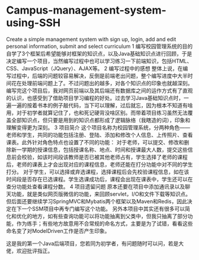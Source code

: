 # Campus-management-system-using-SSH
Create a simple management system with sign up, login, add and edit personal information, submit and select curriculum
1 编写校园管理系统的目的
  自学了3个框架后希望能够对框架的知识点，以及Java基础知识点进行回顾，于是决定编写一个项目，当然编写过程中也可以学习练习一下前端知识，包括HTML、CSS、JavaScript（JQuery）、AJAX等。
2 编写过程中的感想
  整体上说，在编写过程中，后端的问题较容易解决，反倒是前端老出问题，整个编写进度中大半时间花在处理前端问题上了。不过问题出的越多，对各个知识点的印象也就越深刻。
  编写完这个项目后，我对网页前端以及其后端还有数据库之间的运作方式有了直观的认识，也感受到了借助项目学习编程的好处。过去学习Java基础知识点时，一遍一遍的按着书本的例子敲代码，当下可以理解，过后就忘，因为根本不知道有啥用，对于初学者就算记住了，也和死记硬背没啥区别。而带着项目练习虽然无法覆盖全部知识点，但只要是用到的知识点都形成了逻辑脉络（我瞎造的词），印象和理解变得更为深刻。
3 项目简介
  这个项目名称为校园管理系统，分两种角色——老师和学生，共同的功能包括注册、登陆、添加和修改个人信息、上传照片、查看课表。此外针对角色特点也设置了不同的功能：
  对于老师，可以提交、修改和删除新一学期的授课信息，包括授课名称、地点、时间和授课最大人数，提交这些信息前会校验，如该时间段该教师是否已被其他老师占有，学生选择了老师的课程后，老师的课表上才会出现对应的课程信息，老师还能在打分功能中对不同的学生打分。
  对于学生，可以选择或弃选课程，选择课程后会先校验课程信息，如在该时间段是否存在已选课程。学生选课成功后，课程会出现在课表中，学生还可以在查分功能处查看课程分数。
4 项目遗留问题
  原本还要在项目中添加通讯录以及聊天功能，就是类似网页版微信的功能，来回顾servlet，I/O和文件下载等知识点。但后面还要继续学习SpringMVC和Mybatis两个框架以及Maven和Redis，因此决定在下一个SSM项目中再专门编写这个功能。
  另外本项目中其实还有很多可以简化和优化的地方，如有些查询功能可以将功能抽离到父类中，但我只抽离了部分功能，作为练手；有些地方故意用不合常规的命名方式，主要是为了试错，看看这些命名变了对ModelDriven工作是否产生印象。
  
  这是我的第一个Java后端项目，您若同为初学者，有问题随时可以问，若是大佬，欢迎批评指正。
